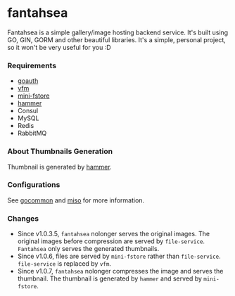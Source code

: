 # fantahsea

Fantahsea is a simple gallery/image hosting backend service. It's built using GO, GIN, GORM and other beautiful libraries. It's a simple, personal project, so it won't be very useful for you :D

### Requirements

- [goauth](https://github.com/CurtisNewbie/goauth)
- [vfm](https://github.com/CurtisNewbie/vfm)
- [mini-fstore](https://github.com/CurtisNewbie/mini-fstore)
- [hammer](https://github.com/CurtisNewbie/hammer)
- Consul
- MySQL
- Redis
- RabbitMQ

### About Thumbnails Generation

Thumbnail is generated by [hammer](https://github.com/CurtisNewbie/hammer).

### Configurations

See [gocommon](https://github.com/CurtisNewbie/gocommon) and [miso](https://github.com/curtisnewbie/miso) for more information.

### Changes

- Since v1.0.3.5, `fantahsea` nolonger serves the original images. The original images before compression are served by `file-service`. `Fantahsea` only serves the generated thumbnails.
- Since v1.0.6, files are served by `mini-fstore` rather than `file-service`. `file-service` is replaced by `vfm`.
- Since v1.0.7, `fantahsea` nolonger compresses the image and serves the thumbnail. The thumbnail is generated by `hammer` and served by `mini-fstore`.
